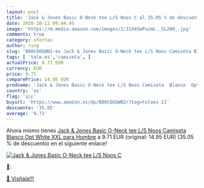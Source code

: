 ```yaml
---
layout: post
title: 'Jack & Jones Basic O-Neck tee L/S Noos C al 35.05 % de descuento'
date: 2020-10-12 09:44:45
image: 'https://m.media-amazon.com/images/I/31X4SmPozmL._SL200_.jpg'
comments: true
category: ofertas
author: ring
slug: 'B00C6OGWN2-es Jack & Jones Basic O-Neck tee L/S Noos Camiseta Blanco Opt...'
tags: [ 'tole.es','camiseta', ]
actualPrice: 9.71 EUR
currency: EUR
price: 9.71
comparePrice: 14.95 EUR
prodname: 'Jack & Jones Basic O-Neck tee L/S Noos Camiseta  Blanco  Opt White   XXL para Hombre'
country: 'es'
flag: '🇪🇸'
buyurl: 'https://www.amazon.es/dp/B00C6OGWN2/?tag=tolees-21'
descuento: '35.05'
average: '9.71'
---
```


Ahora mismo tienes [Jack & Jones Basic O-Neck tee L/S Noos Camiseta  Blanco  Opt White   XXL para Hombre](https://www.amazon.es/dp/B00C6OGWN2/?tag=tolees-21) a 9.71 EUR (original: 14.95 EUR) (35.05 %  de descuento) en el siguiente enlace!

[![Jack & Jones Basic O-Neck tee L/S Noos C](https://m.media-amazon.com/images/I/31X4SmPozmL._SL200_.jpg)](https://www.amazon.es/dp/B00C6OGWN2/?tag=tolees-21)

🔎:


[🛒 Visítala!!!](https://www.amazon.es/dp/B00C6OGWN2/?tag=tolees-21)
